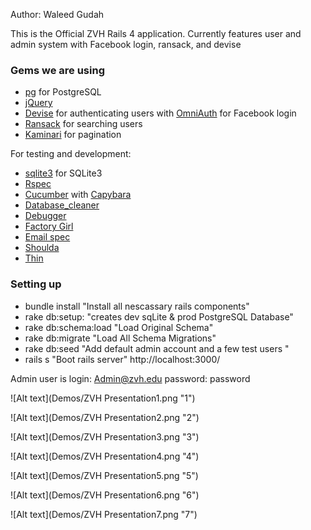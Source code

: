 Author: Waleed Gudah

This is the Official ZVH Rails 4 application. Currently features user and admin system with Facebook login, ransack, and devise 

### Gems we are using

- [pg](http://rubygems.org/gems/pg) for PostgreSQL
- [jQuery](https://github.com/rails/jquery-ujs)
- [Devise](https://github.com/plataformatec/devise) for authenticating users with [OmniAuth](https://github.com/intridea/omniauth) for Facebook login
- [Ransack](https://github.com/activerecord-hackery/ransack) for searching users
- [Kaminari](https://github.com/amatsuda/kaminari) for pagination

For testing and development:
- [sqlite3](http://rubygems.org/gems/sqllite) for SQLite3
- [Rspec](https://github.com/dchelimsky/rspec)
- [Cucumber](https://github.com/aslakhellesoy/cucumber) with [Capybara](https://github.com/jnicklas/capybara)
- [Database_cleaner](https://github.com/bmabey/database_cleaner)
- [Debugger](https://github.com/cldwalker/debugger)
- [Factory Girl](https://github.com/thoughtbot/factory_girl_rails)
- [Email spec](https://github.com/bmabey/email-spec)
- [Shoulda](https://github.com/thoughtbot/shoulda)
- [Thin](https://github.com/macournoyer/thin)

### Setting up
- bundle install "Install all nescassary rails components"
- rake db:setup: "creates dev sqLite & prod PostgreSQL Database"
- rake db:schema:load "Load Original Schema"
- rake db:migrate "Load All Schema Migrations"
- rake db:seed "Add default admin account and a few test users "
- rails s "Boot rails server" http://localhost:3000/

 Admin user is login: Admin@zvh.edu password: password 

![Alt text](Demos/ZVH Presentation1.png "1")

![Alt text](Demos/ZVH Presentation2.png "2")

![Alt text](Demos/ZVH Presentation3.png "3")

![Alt text](Demos/ZVH Presentation4.png "4")

![Alt text](Demos/ZVH Presentation5.png "5")

![Alt text](Demos/ZVH Presentation6.png "6")

![Alt text](Demos/ZVH Presentation7.png "7")
